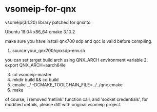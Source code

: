 # vsomeip-for-qnx
vsomeip(3.1.20) library patched for qnxnto

Ubuntu 18.04 x86_64
cmake 3.10.2

make sure you have install qnx700 sdp and qcc is vaild before compiling.

1. source your_qnx700/qnxsdp-env.sh

you can set target build arch using QNX_ARCH environment variable
2. export QNX_ARCH=aarch64le

3. cd vsomeip-master
4. mkdir build && cd build
5. cmake ../ -DCMAKE_TOOLCHAIN_FILE=../../qnx.cmake
6. make

of course, i removed 'netlink' function call, and 'socket credentials', for modified details, please diff with original vsomeip project. 
